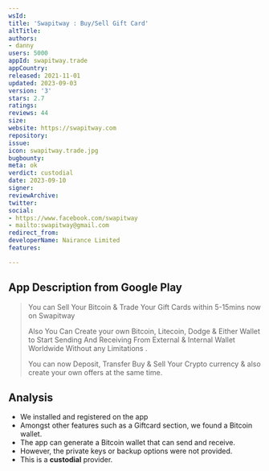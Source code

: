 ```yaml
---
wsId: 
title: 'Swapitway : Buy/Sell Gift Card'
altTitle: 
authors:
- danny
users: 5000
appId: swapitway.trade
appCountry: 
released: 2021-11-01
updated: 2023-09-03
version: '3'
stars: 2.7
ratings: 
reviews: 44
size: 
website: https://swapitway.com
repository: 
issue: 
icon: swapitway.trade.jpg
bugbounty: 
meta: ok
verdict: custodial
date: 2023-09-10
signer: 
reviewArchive: 
twitter: 
social:
- https://www.facebook.com/swapitway
- mailto:swapitway@gmail.com
redirect_from: 
developerName: Nairance Limited
features: 

---
```


## App Description from Google Play 

> You can Sell Your Bitcoin & Trade Your Gift Cards within 5-15mins now on Swapitway
>
> Also You Can Create your own Bitcoin, Litecoin, Dodge & Either Wallet to Start Sending And Receiving From External & Internal Wallet Worldwide Without any Limitations .
>
> You can now Deposit, Transfer Buy & Sell Your Crypto currency & also create your own offers at the same time.

## Analysis 

- We installed and registered on the app 
- Amongst other features such as a Giftcard section, we found a Bitcoin wallet. 
- The app can generate a Bitcoin wallet that can send and receive. 
- However, the private keys or backup options were not provided. 
- This is a **custodial** provider. 

